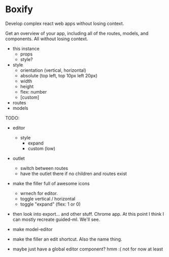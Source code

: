 Boxify
======

Develop complex react web apps without losing context.

Get an overview of your app, including all of the routes, models, and
components. All without losing context.

- this instance
  - props
  - style?
- style
  - orientation (vertical, horizontal)
  - absolute (top left, top 10px left 20px)
  - width
  - height
  - flex: number
  - [custom]
- routes
- models

TODO:

- editor
  - style
    - expand
    - custom (low)

- outlet
  - switch between routes
  - have the outlet there if no children and routes exist

- make the filler full of awesome icons
  - wrnech for editor.
  - toggle vertical / horizontal
  - toggle "expand" (flex: 1 or 0)

- then look into export... and other stuff. Chrome app. At this point I think I can mostly
  recreate guided-ml. We'll see.
- make model-editor


- make the filler an edit shortcut. Also the name thing.
- maybe just have a global editor component? hmm :( not for now at least


